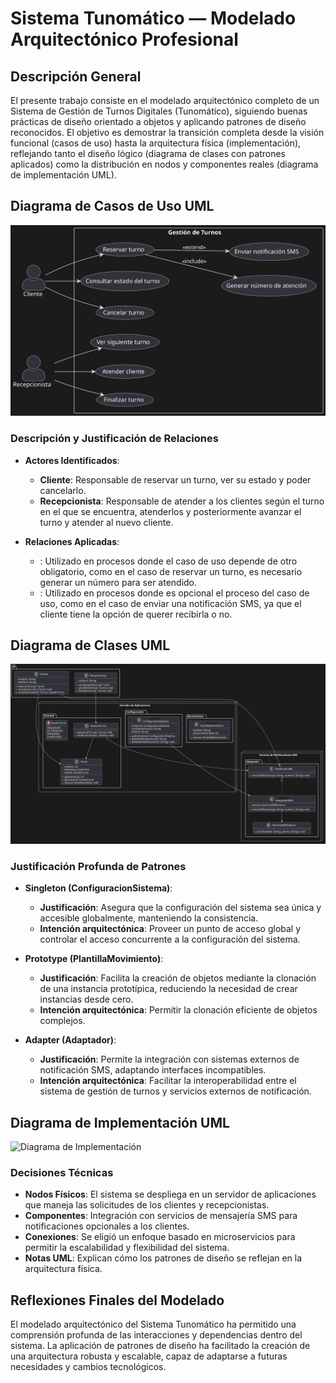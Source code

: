 # Sistema Tunomático — Modelado Arquitectónico Profesional

## Descripción General

El presente trabajo consiste en el modelado arquitectónico completo de un Sistema de Gestión de Turnos Digitales (Tunomático), siguiendo buenas prácticas de diseño orientado a objetos y aplicando patrones de diseño reconocidos. El objetivo es demostrar la transición completa desde la visión funcional (casos de uso) hasta la arquitectura física (implementación), reflejando tanto el diseño lógico (diagrama de clases con patrones aplicados) como la distribución en nodos y componentes reales (diagrama de implementación UML).

## Diagrama de Casos de Uso UML

![Diagrama de Casos de Uso](/diagramas/caso%20de%20uso.svg)

### Descripción y Justificación de Relaciones

- **Actores Identificados**:
  - **Cliente**: Responsable de reservar un turno, ver su estado y poder cancelarlo.
  - **Recepcionista**: Responsable de atender a los clientes según el turno en el que se encuentra, atenderlos y posteriormente avanzar el turno y atender al nuevo cliente.

- **Relaciones Aplicadas**:
  - **<include>**: Utilizado en procesos donde el caso de uso depende de otro obligatorio, como en el caso de reservar un turno, es necesario generar un número para ser atendido.
  - **<extend>**: Utilizado en procesos donde es opcional el proceso del caso de uso, como en el caso de enviar una notificación SMS, ya que el cliente tiene la opción de querer recibirla o no.

## Diagrama de Clases UML

![Diagrama de Clases](/diagramas/diagrama%20de%20clases.svg)

### Justificación Profunda de Patrones

- **Singleton (ConfiguracionSistema)**:
  - **Justificación**: Asegura que la configuración del sistema sea única y accesible globalmente, manteniendo la consistencia.
  - **Intención arquitectónica**: Proveer un punto de acceso global y controlar el acceso concurrente a la configuración del sistema.

- **Prototype (PlantillaMovimiento)**:
  - **Justificación**: Facilita la creación de objetos mediante la clonación de una instancia prototípica, reduciendo la necesidad de crear instancias desde cero.
  - **Intención arquitectónica**: Permitir la clonación eficiente de objetos complejos.

- **Adapter (Adaptador)**:
  - **Justificación**: Permite la integración con sistemas externos de notificación SMS, adaptando interfaces incompatibles.
  - **Intención arquitectónica**: Facilitar la interoperabilidad entre el sistema de gestión de turnos y servicios externos de notificación.

## Diagrama de Implementación UML

![Diagrama de Implementación](ruta/al/diagrama/implementacion.png)

### Decisiones Técnicas

- **Nodos Físicos**: El sistema se despliega en un servidor de aplicaciones que maneja las solicitudes de los clientes y recepcionistas.
- **Componentes**: Integración con servicios de mensajería SMS para notificaciones opcionales a los clientes.
- **Conexiones**: Se eligió un enfoque basado en microservicios para permitir la escalabilidad y flexibilidad del sistema.
- **Notas UML**: Explican cómo los patrones de diseño se reflejan en la arquitectura física.

## Reflexiones Finales del Modelado

El modelado arquitectónico del Sistema Tunomático ha permitido una comprensión profunda de las interacciones y dependencias dentro del sistema. La aplicación de patrones de diseño ha facilitado la creación de una arquitectura robusta y escalable, capaz de adaptarse a futuras necesidades y cambios tecnológicos.